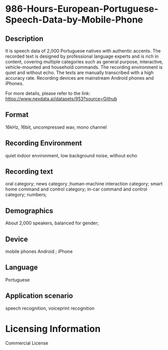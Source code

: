 # 986-Hours-European-Portuguese-Speech-Data-by-Mobile-Phone


## Description
It is speech data of 2,000 Portuguese natives with authentic accents. The recorded text is designed by professional language experts and is rich in content, covering multiple categories such as general purpose, interactive, vehicle-mounted and household commands. The recording environment is quiet and without echo. The texts are manually transcribed with a high accuracy rate. Recording devices are mainstream Android phones and iPhones.

For more details, please refer to the link: https://www.nexdata.ai/datasets/953?source=Github


## Format
16kHz, 16bit, uncompressed wav, mono channel

## Recording Environment
quiet indoor environment, low background noise, without echo

## Recording text
oral category; news category ;human-machine interaction category; smart home command and control category; in-car command and control category; numbers;

## Demographics
About 2,000 speakers, balanced for gender;

## Device
mobile phones Android ; iPhone

## Language
Portuguese

## Application scenario
speech recognition, voiceprint recognition

# Licensing Information
Commercial License
